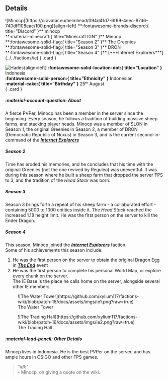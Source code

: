 ## Details
<div class="grid" markdown>
![Minocp](https://cravatar.eu/helmhead/094d41d7-6f69-4eec-97d6-740dff108eac/100.png){align=left}
**:fontawesome-brands-discord:{ title="Discord" }** minocp<br>
**:material-minecraft:{ title="Minecraft IGN" }** Minocp<br>
**:fontawesome-solid-flag:{ title="Season 2" }** The Greenies <br>
**:fontawesome-solid-flag:{ title="Season 3" }** DRON <br>
**:fontawesome-solid-flag:{ title="Season 4" }** [***Internet Explorers***](../../factions/ie)
{ .card }

![Hades](https://cdn.discordapp.com/avatars/741938536214691891/467a985837b356c2d19d29462483ad79.webp?width=120&height=120){align=left}
**:fontawesome-solid-location-dot:{ title="Location" }** Indonesia<br>
**:fontawesome-solid-person:{ title="Ethnicity" }** Indonesian<br>
**:material-cake:{ title="Birthday" }** 25ᵗʰ August<br>
{ .card }
</div>

##### :material-account-question: About
A fierce PVPer, Minocp has been a member in the server since the beginning. Every season, he follows a tradition of building massive sheep farms, and stacking player heads. Minocp was a member of SLON in Season 1, the original Greenies in Season 2, a member of DRON (Democratic Republic of Noxus) in Season 3, and is the current second-in-command of the [***Internet Explorers***](../factions/ie.md) <br>

##### Season 2

Time has eroded his memories, and he concludes that his time with the original Greenies (not the one revived by Reguleo) was uneventful. It was during this season where he built a sheep farm that dropped the server TPS to 3, and the tradition of the *Head Stack* was born. 

##### Season 3

Season 3 brings forth a repeat of his sheep farm - a collaborated effort - containing 5000 to 1000 entities inside it. The *Head Stack* reached the increased 1.18 height limit. He was the first person on the server to kill the Ender Dragon.

##### Season 4

This season, Minocp joined the [***Internet Explorers***](../factions/ie.md) faction. <br>
Some of his achievements this season include:<br>
1. He was the first person on the server to obtain the original Dragon Egg in [***The End***]() event<br>
2. He was the first person to complete his personal World Map, or explore every chunk on the server.<br>
The IE Base is the place he calls home on the server, alongside several other IE members.
<div class="grid cards" markdown>
<figure markdown="span">
  ![The Water Tower](https://github.com/xylium117/factions-wiki/blob/patch-16/docs/assets/imgs/ie1.png?raw=true)
  <figcaption>The Water Tower</figcaption>
</figure>

<figure markdown="span">
  ![The Trading Hall](https://github.com/xylium117/factions-wiki/blob/patch-16/docs/assets/imgs/ie2.png?raw=true)
  <figcaption>The Trading Hall</figcaption>
</figure>
</div>


##### :material-lead-pencil: Other Details
Minocp lives in Indonesia. He is the best PVPer on the server, and has ample hours in CS:GO and other FPS games.

> *"idk"*<br> - Minocp, on giving a quote on the wiki.
